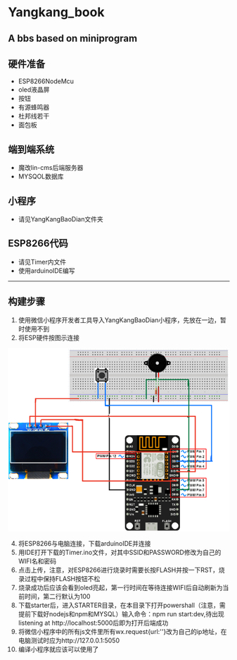 # **Yangkang_book**
A bbs based on miniprogram
---
## 硬件准备
* ESP8266NodeMcu
* oled液晶屏
* 按钮
* 有源蜂鸣器
* 杜邦线若干
* 面包板

## 端到端系统
* 魔改lin-cms后端服务器
* MYSQOL数据库

## 小程序
* 请见YangKangBaoDian文件夹

## ESP8266代码
* 请见Timer内文件
* 使用arduinoIDE编写
---
## 构建步骤
1. 使用微信小程序开发者工具导入YangKangBaoDian小程序，先放在一边，暂时使用不到
2. 将ESP硬件按图示连接

![image](https://github.com/Lingdajin/Yangkang_book/blob/main/handwriting.PNG)

4. 将ESP8266与电脑连接，下载arduinoIDE并连接
5. 用IDE打开下载的Timer.ino文件，对其中SSID和PASSWORD修改为自己的WIFI名和密码
6. 点击上传，注意，对ESP8266进行烧录时需要长按FLASH并按一下RST，烧录过程中保持FLASH按钮不松
7. 烧录成功后应该会看到oled亮起，第一行时间在等待连接WIFI后自动刷新为当前时间，第二行默认为100
8. 下载starter后，进入STARTER目录，在本目录下打开powershall（注意，需提前下载好nodejs和npm和MYSQL）输入命令：npm run start:dev,待出现listening at http://localhost:5000后即为打开后端成功
9. 将微信小程序中的所有js文件里所有wx.request{url:''}改为自己的ip地址，在电脑测试时应为http://127.0.0.1:5050
10. 编译小程序就应该可以使用了

